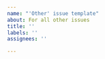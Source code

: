 ```yaml
---
name: "'Other' issue template"
about: For all other issues
title: ''
labels: ''
assignees: ''

---
```



